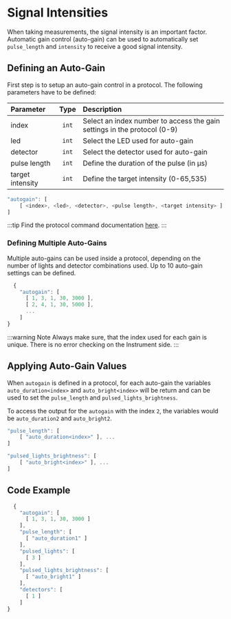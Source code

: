 # Signal Intensities

When taking measurements, the signal intensity is an important factor. Automatic gain control (auto-gain) can be used to automatically set `pulse_length` and `intensity` to receive a good signal intensity.

## Defining an Auto-Gain

First step is to setup an auto-gain control in a protocol. The following parameters have to be defined:

| Parameter        | Type  | Description                                                              |
| :--------------- | :---: | :----------------------------------------------------------------------- |
| index            | `int` | Select an index number to access the gain settings in the protocol (0-9) |
| led              | `int` | Select the LED used for auto-gain                                        |
| detector         | `int` | Select the detector used for auto-gain                                   |
| pulse length     | `int` | Define the duration of the pulse (in µs)                                 |
| target intensity | `int` | Define the target intensity (0-65,535)                                   |

```javascript
"autogain": [
    [ <index>, <led>, <detector>, <pulse length>, <target intensity> ]
]
```

:::tip
Find the protocol command documentation [here](./commands.md#autogain).
:::


### Defining Multiple Auto-Gains

Multiple auto-gains can be used inside a protocol, depending on the number of lights and detector combinations used. Up to 10 auto-gain settings can be defined.

```javascript
  {
    "autogain": [
      [ 1, 3, 1, 30, 3000 ],
      [ 2, 4, 1, 30, 5000 ],
      ...
    ]
}
```

:::warning Note
Always make sure, that the index used for each gain is unique. There is no error checking on the Instrument side.
:::

## Applying Auto-Gain Values

When `autogain` is defined in a protocol, for each auto-gain the variables `auto_duration<index>` and `auto_bright<index>` will be return and can be used to set the `pulse_length` and `pulsed_lights_brightness`.

To access the output for the `autogain` with the index `2`, the variables would be `auto_duration2` and `auto_bright2`.

```javascript
"pulse_length": [
    [ "auto_duration<index>" ], ...
]

"pulsed_lights_brightness": [
    [ "auto_bright<index>" ], ...
]
```

## Code Example

```javascript
  {
    "autogain": [
      [ 1, 3, 1, 30, 3000 ]
    ],
    "pulse_length": [
      [ "auto_duration1" ]
    ],
    "pulsed_lights": [
      [ 3 ]
    ],
    "pulsed_lights_brightness": [
      [ "auto_bright1" ]
    ],
    "detectors": [
      [ 1 ]
    ]
}
```
